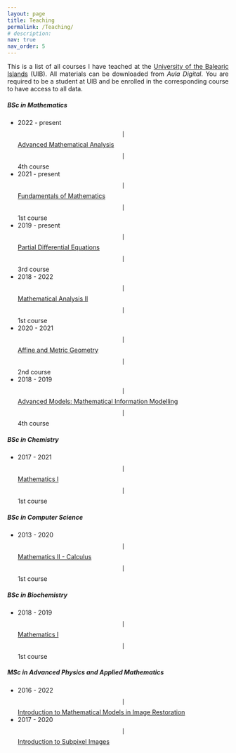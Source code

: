 ```yaml
---
layout: page
title: Teaching
permalink: /Teaching/
# description:
nav: true
nav_order: 5
---
```

<div style="text-align: justify">
This is a list of all courses I have teached at the <a href="https://uib.eu">University of the Balearic Islands</a> (UIB). All materials can be downloaded from <em>Aula Digital</em>. You are required to be a student at UIB and be enrolled in the corresponding course to have access to all data.
</div>

<div class="projects">
<h5 class="category">BSc in Mathematics</h5>
</div>

* 2022 - present $$\mid$$ [Advanced Mathematical Analysis](https://www.uib.eu/Learn/estudis-de-grau/grau/matematiques/GMA2-P/20585/index.html) $$\mid$$ 4th course
* 2021 - present $$\mid$$ [Fundamentals of Mathematics](https://www.uib.eu/Learn/estudis-de-grau/grau/matematiques/GMA2-P/20572/index.html) $$\mid$$ 1st course
* 2019 - present $$\mid$$ [Partial Differential Equations](https://www.uib.eu/Learn/estudis-de-grau/grau/matematiques/GMA2-P/20327/index.html) $$\mid$$ 3rd course
* 2018 - 2022 $$\mid$$ [Mathematical Analysis II](https://www.uib.eu/Learn/estudis-de-grau/grau/matematiques/GMA2-P/20574/index.html) $$\mid$$ 1st course
* 2020 - 2021 $$\mid$$ [Affine and Metric Geometry](https://www.uib.eu/Learn/estudis-de-grau/grau/matematiques/GMA2-P/20318/index.html) $$\mid$$ 2nd course
* 2018 - 2019 $$\mid$$ [Advanced Models: Mathematical Information Modelling](https://www.uib.eu/Learn/estudis-de-grau/grau/matematiques/GMA2-P/assignatures.html) $$\mid$$ 4th course

<div class="projects">
<h5 class="category">BSc in Chemistry</h5>
</div>

* 2017 - 2021 $$\mid$$ [Mathematics I](https://www.uib.eu/Learn/estudis-de-grau/grau/quimica/GQUI-P/21457/index.html) $$\mid$$ 1st course


<div class="projects">
<h5 class="category">BSc in Computer Science</h5>
</div>

* 2013 - 2020 $$\mid$$ [Mathematics II - Calculus](https://www.uib.eu/Learn/estudis-de-grau/grau/informatica/GIN3-P/20301/index.html) $$\mid$$ 1st course

<div class="projects">
<h5 class="category">BSc in Biochemistry</h5>
</div>

* 2018 - 2019 $$\mid$$ [Mathematics I](https://www.uib.eu/Learn/estudis-de-grau/grau/bioquimica/GBIQ-P/21545/index.html) $$\mid$$ 1st course

<div class="projects">
<h5 class="category">MSc in Advanced Physics and Applied Mathematics</h5>
</div>

* 2016 - 2022 $$\mid$$ [Introduction to Mathematical Models in Image Restoration](https://www.uib.eu/Learn/estudis-de-master/master/MFMA/11301/index.html)
* 2017 - 2020 $$\mid$$ [Introduction to Subpixel Images](https://www.uib.eu/Learn/estudis-de-master/master/MFMA/11303/index.html)
